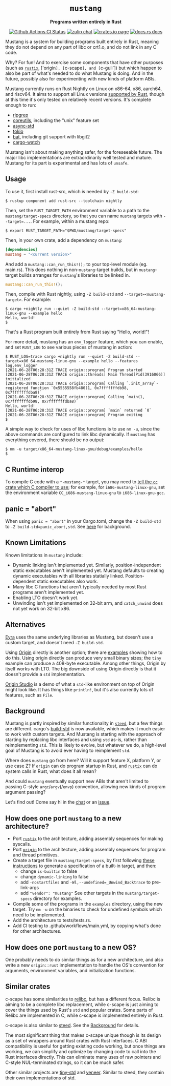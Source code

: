 <div align="center">
  <h1><code>mustang</code></h1>

  <p>
    <strong>Programs written entirely in Rust</strong>
  </p>

  <p>
    <a href="https://github.com/sunfishcode/mustang/actions?query=workflow%3ACI"><img src="https://github.com/sunfishcode/mustang/workflows/CI/badge.svg" alt="Github Actions CI Status" /></a>
    <a href="https://bytecodealliance.zulipchat.com/#narrow/stream/206238-general"><img src="https://img.shields.io/badge/zulip-join_chat-brightgreen.svg" alt="zulip chat" /></a>
    <a href="https://crates.io/crates/mustang"><img src="https://img.shields.io/crates/v/mustang.svg" alt="crates.io page" /></a>
    <a href="https://docs.rs/mustang"><img src="https://docs.rs/mustang/badge.svg" alt="docs.rs docs" /></a>
  </p>
</div>

Mustang is a system for building programs built entirely in Rust, meaning they
do not depend on any part of libc or crt1.o, and do not link in any C code.

Why? For fun! And to exercise some components that have other purposes (such as
[`rustix`], ['origin`], [`c-scape`], and [`c-gull`]) but which happen to also be
part of what's needed to do what Mustang is doing. And in the future, possibly
also for experimenting with new kinds of platform ABIs.

Mustang currently runs on Rust Nightly on Linux on x86-64, x86, aarch64, and
riscv64. It aims to support all Linux versions [supported by Rust], though
at this time it's only tested on relatively recent versions. It's complete
enough to run:

 - [ripgrep](https://github.com/sunfishcode/ripgrep/tree/mustang)
 - [coreutils](https://github.com/sunfishcode/coreutils/tree/mustang),
   including the "unix" feature set
 - [async-std](https://github.com/sunfishcode/tide/tree/mustang)
 - [tokio](https://github.com/sunfishcode/tokio/tree/mustang)
 - [bat](https://github.com/sunfishcode/bat/tree/mustang), including git
   support with libgit2
 - [cargo-watch](https://github.com/sunfishcode/cargo-watch/tree/mustang)

Mustang isn't about making anything safer, for the foreseeable future. The
major libc implementations are extraordinarily well tested and mature. Mustang
for its part is experimental and has lots of `unsafe`.

[`origin`]: https://github.com/sunfishcode/origin/
[Rust-idiomatic]: https://docs.rs/origin/latest/origin/
[`c-scape`]: https://github.com/sunfishcode/c-ward/tree/main/c-scape
[`c-gull`]: https://github.com/sunfishcode/c-ward/tree/main/c-gull
[`mustang`]: https://github.com/sunfishcode/mustang/tree/main/mustang
[supported by Rust]: https://doc.rust-lang.org/nightly/rustc/platform-support.html

## Usage

To use it, first install rust-src, which is needed by `-Z build-std`:

```
$ rustup component add rust-src --toolchain nightly
```

Then, set the `RUST_TARGET_PATH` environment variable to a path to the
`mustang/target-specs` directory, so that you can name `mustang` targets with
`--target=...`. For example, within a mustang repo:

```
$ export RUST_TARGET_PATH="$PWD/mustang/target-specs"
```

Then, in your own crate, add a dependency on `mustang`:

```toml
[dependencies]
mustang = "<current version>"
```

And add a `mustang::can_run_this!();` to your top-level module (eg. main.rs).
This does nothing in non-`mustang`-target builds, but in `mustang`-target
builds arranges for `mustang`'s libraries to be linked in.

```rust
mustang::can_run_this!();
```

Then, compile with Rust nightly, using `-Z build-std` and
`--target=<mustang-target>`. For example:

```
$ cargo +nightly run --quiet -Z build-std --target=x86_64-mustang-linux-gnu --example hello
Hello, world!
$
```

That's a Rust program built entirely from Rust saying "Hello, world!"!

For more detail, mustang has an `env_logger` feature, which you can enable, and set
`RUST_LOG` to see various pieces of mustang in action:
```
$ RUST_LOG=trace cargo +nightly run --quiet -Z build-std --target=x86_64-mustang-linux-gnu --example hello --features log,env_logger
[2021-06-28T06:28:31Z TRACE origin::program] Program started
[2021-06-28T06:28:31Z TRACE origin::threads] Main Thread[Pid(3916066)] initialized
[2021-06-28T06:28:31Z TRACE origin::program] Calling `.init_array`-registered function `0x5555558fb480(1, 0x7fffffffdb98, 0x7fffffffdba8)`
[2021-06-28T06:28:31Z TRACE origin::program] Calling `main(1, 0x7fffffffdb98, 0x7fffffffdba8)`
Hello, world!
[2021-06-28T06:28:31Z TRACE origin::program] `main` returned `0`
[2021-06-28T06:28:31Z TRACE origin::program] Program exiting
$
```

A simple way to check for uses of libc functions is to use `nm -u`, since
the above commands are configured to link libc dynamically. If `mustang` has
everything covered, there should be no output:

```
$ nm -u target/x86_64-mustang-linux-gnu/debug/examples/hello
$
```

## C Runtime interop

To compile C code with a `*-mustang-*` target, you may need to
[tell the `cc` crate which C compiler to use]; for example, for `i686-mustang-linux-gnu`,
set the environment variable `CC_i686-mustang-linux-gnu` to
`i686-linux-gnu-gcc`.

[tell the `cc` crate which C compiler to use]: https://github.com/alexcrichton/cc-rs#external-configuration-via-environment-variables

## panic = "abort"

When using `panic = "abort"` in your Cargo.toml, change the `-Z build-std` to
`-Z build-std=panic_abort,std`. See [here] for background.

[here]: https://github.com/rust-lang/wg-cargo-std-aware/issues/29

## Known Limitations

Known limitations in `mustang` include:

 - Dynamic linking isn't implemented yet. Similarly, position-independent
   static executables aren't implemented yet. Mustang defaults to creating
   dynamic executables with all libraries statially linked. Position-dependent
   static executables also work.
 - Many libc C functions that aren't typically needed by most Rust programs
   aren't implemented yet.
 - Enabling LTO doesn't work yet.
 - Unwinding isn't yet implemented on 32-bit arm, and `catch_unwind` does not
   yet work on 32-bit x86.

## Alternatives

[Eyra] uses the same underlying libraries as Mustang, but doesn't use a custom
target, and doesn't need `-Z build-std`.

Using [Origin] directly is another option; there are [examples] showing how
to do this. Using origin directly can produce very small binary sizes; the
`tiny` example can produce a 408-byte executable. Among other things, Origin
by itself works with LTO. The big downside of using Origin directly is that
it doesn't provide a `std` implementation.

[Origin Studio] is a demo of what a `std`-like environment on top of Origin
might look like. It has things like `println!`, but it's also currently lots
of features, such as `File`.

[Eyra]: https://github.com/sunfishcode/c-ward/tree/main/eyra
[Origin]: https://github.com/sunfishcode/origin
[examples]: https://github.com/sunfishcode/origin/tree/main/example-crates
[Origin Studio]: https://github.com/sunfishcode/origin-studio

## Background

Mustang is partly inspired by similar functionality in [`steed`], but a few
things are different. cargo's [build-std] is now available, which makes it
much easier to work with custom targets. And Mustang is starting with the
approach of starting by replacing libc interfaces and using `std` as-is,
rather than reimplementing `std`. This is likely to evolve, but whatever we
do, a high-level goal of Mustang is to avoid ever having to reimplement `std`.

Where does `mustang` go from here? Will it support feature X, platform Y, or
use case Z? If `origin` can do program startup in Rust, and [`rustix`] can do
system calls in Rust, what does it all mean?

And could `mustang` eventually support new ABIs that aren't limited to passing
C-style `argc`/`argv`(/`envp`) convention, allowing new kinds of program
argument passing?

Let's find out! Come say hi in the [chat] or an [issue].

## How does one port `mustang` to a new architecture?

 - Port [`rustix`] to the architecture, adding assembly sequences for
   making syscalls.
 - Port [`origin`] to the architecture, adding assembly sequences for
   program and thread primitives.
 - Create a target file in `mustang/target-specs`, by first following
   [these instructions] to generate a specification of a built-in target,
   and then:
     - change `is-builtin` to false
     - change `dynamic-linking` to false
     - add `-nostartfiles` and `-Wl,--undefined=_Unwind_Backtrace` to
       pre-link-args
     - add `"vendor": "mustang"`
   See other targets in the `mustang/target-specs` directory for examples.
 - Compile some of the programs in the `examples` directory, using
   the new target. Try `nm -u` on the binaries to check for undefined
   symbols which need to be implemented.
 - Add the architecture to tests/tests.rs.
 - Add CI testing to .github/workflows/main.yml, by copying what's done
   for other architectures.

## How does one port `mustang` to a new OS?

One probably needs to do similar things as for a new architecture, and also
write a new `origin::rust` implementation to handle the OS's convention for
arguments, environment variables, and initialization functions.

## Similar crates

c-scape has some similarities to [relibc], but has a different focus. Relibc is
aiming to be a complete libc replacement, while c-scape is just aiming to cover
the things used by Rust's `std` and popular crates. Some parts of Relibc are
implemented in C, while c-scape is implemented entirely in Rust.

c-scape is also similar to [steed]. See the [Background] for details.

The most significant thing that makes c-scape unique though is its design as a
set of wrappers around Rust crates with Rust interfaces. C ABI compatibility is
useful for getting existing code working, but once things are working, we can
simplify and optimize by changing code to call into the Rust interfaces
directly. This can eliminate many uses of raw pointers and C-style
NUL-terminated strings, so it can be much safer.

Other similar projects are [tiny-std] and [veneer]. Similar to steed, they
contain their own implementations of std.

[relibc]: https://gitlab.redox-os.org/redox-os/relibc/
[steed]: https://github.com/japaric/steed
[tiny-std]: https://github.com/MarcusGrass/tiny-std
[veneer]: https://crates.io/crates/veneer
[`steed`]: https://github.com/japaric/steed
[build-std]: https://doc.rust-lang.org/cargo/reference/unstable.html#build-std
[Rust itself already does this]: https://github.com/rust-lang/rust/blob/6bed1f0bc3cc50c10aab26d5f94b16a00776b8a5/library/std/src/sys/unix/mod.rs#L71
[`rustix`]: https://github.com/bytecodealliance/rustix
[`origin`]: https://github.com/sunfishcode/origin
[chat]: https://bytecodealliance.zulipchat.com/#narrow/stream/206238-general
[issue]: https://github.com/sunfishcode/mustang/issues
[these instructions]: https://docs.rust-embedded.org/embedonomicon/custom-target.html#fill-the-target-file
[Background]: #background
